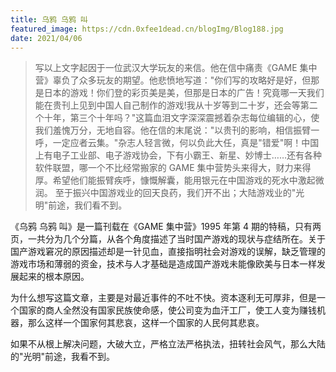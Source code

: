 ```yaml
---
title: 乌鸦 乌鸦 叫
featured_image: https://cdn.0xfee1dead.cn/blogImg/Blog188.jpg
date: 2021/04/06
---
```


> 写以上文字起因于一位武汉大学玩友的来信。他在信中痛责《GAME 集中营》辜负了众多玩友的期望。他悲愤地写道："你们写的攻略好是好，但那是日本的游戏！你们登的彩页美是美，但那是日本的广告！究竟哪一天我们能在贵刊上见到中国人自己制作的游戏!我从十岁等到二十岁，还会等第二个十年，第三个十年吗？"这篇血泪文字深深震撼着杂志每位编辑的心，使我们羞愧万分，无地自容。他在信的末尾说："以贵刊的影响，相信振臂一呼，一定应者云集。"杂志人轻言微，何以负此大任，真是"错爱"啊！中国上有电子工业部、电子游戏协会，下有小霸王、新星、妙博士……还有各种软件联盟，哪一个不比经常搬家的 GAME 集中营势头来得大，财力来得厚。希望他们能振臂疾呼，慷慨解囊，能用银元在中国游戏的死水中激起微润。 
> 至于振兴中国游戏业的回天良药，我们开不出；大陆游戏业的"光明"前途，我们看不到。

《乌鸦 乌鸦 叫》是一篇刊载在《GAME 集中营》1995 年第 4 期的特稿，只有两页，一共分为几个分篇，从各个角度描述了当时国产游戏的现状与症结所在。关于国产游戏窘况的原因描述却是一针见血，直接指明社会对游戏的误解，缺乏管理的游戏市场和薄弱的资金，技术与人才基础是造成国产游戏未能像欧美与日本一样发展起来的根本原因。

为什么想写这篇文章，主要是对最近事件的不吐不快。资本逐利无可厚非，但是一个国家的商人全然没有国家民族使命感，使公司变为血汗工厂，使工人变为赚钱机器，那么这样一个国家何其悲哀，这样一个国家的人民何其悲哀。

<!-- 难道我国的特色社会主义制度竟然不如万恶的资本主义？资本主义尚能保证工人的合法权益。我们国家是如何做的呢？我们国家的执法部门是如何做的呢？身处 996 的工作中的所有劳动者，创新能力被扼杀，思想逐渐变麻木，虽然表面来看，我国经济仍增速发展，但是只有深处其中才能感觉到其中隐藏着到底多大的隐患。就像上个世纪 GAME 集中营的主编发出的呐喊，当前我也有这样的疑惑，为了眼前利益而无情压榨的做法难道不是饮鸩止渴吗？ -->

如果不从根上解决问题，大破大立，严格立法严格执法，扭转社会风气，那么大陆的"光明"前途，我看不到。